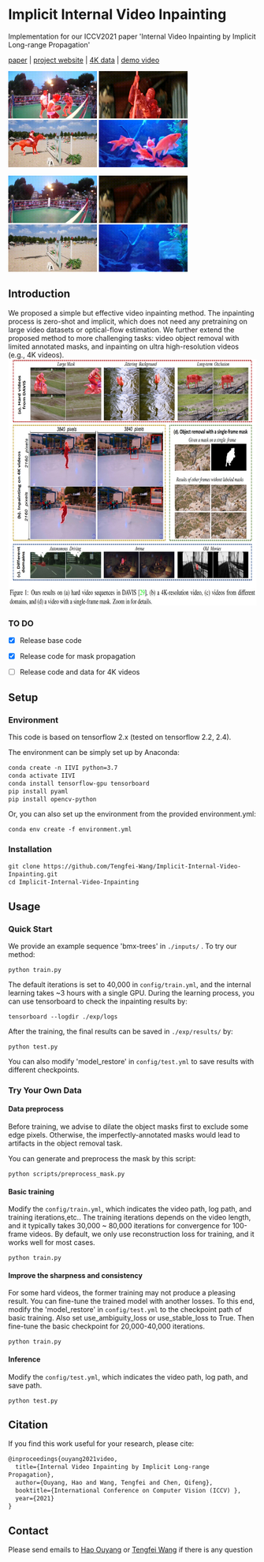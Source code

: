 # Implicit Internal Video Inpainting
Implementation for our ICCV2021 paper 'Internal Video Inpainting by Implicit Long-range Propagation'


[paper]( ) | [project website](https://tengfei-wang.github.io/Implicit-Internal-Video-Inpainting/) | [4K data](https://tengfei-wang.github.io/Implicit-Internal-Video-Inpainting/) | [demo video](https://youtu.be/VlDSJtmBqBs)

<img src="pics/boxing-fisheye-input.gif" width="180px"/>    <img src="pics/shooting-input.gif" width="180px"/>   <img src="pics/horsejump-high-input.gif" width="180px"/>    <img src="pics/gold-fish-input.gif" width="180px"/> 

<img src="pics/boxing-fisheye.gif" width="180px"/>    <img src="pics/shooting.gif" width="180px"/>   <img src="pics/horsejump-high.gif" width="180px"/>    <img src="pics/gold-fish.gif" width="180px"/> 


## Introduction
We proposed a  simple but effective video inpainting method. The inpainting process is zero-shot and implicit, which does not need any pretraining on large video datasets or optical-flow estimation. We further extend the proposed method to more challenging tasks:  video object removal with  limited annotated  masks,  and inpainting on ultra high-resolution videos (e.g., 4K videos).
<img src="pics/demo.jpg" height="500px"/> 

### TO DO
- [x] Release base code
- [x] Release code for mask propagation
- [ ] Release code and data for 4K videos


## Setup

### Environment
This code is based on tensorflow 2.x  (tested on tensorflow 2.2, 2.4).

The environment can be simply set up by Anaconda:
```
conda create -n IIVI python=3.7
conda activate IIVI
conda install tensorflow-gpu tensorboard
pip install pyaml 
pip install opencv-python
```

Or, you can also   set up the environment from the provided environment.yml:
```
conda env create -f environment.yml
```


### Installation
```
git clone https://github.com/Tengfei-Wang/Implicit-Internal-Video-Inpainting.git
cd Implicit-Internal-Video-Inpainting
```

## Usage
### Quick Start
We provide an example sequence 'bmx-trees'  in `./inputs/` . To try our  method:
```
python train.py
```
The default iterations is set to 40,000 in `config/train.yml`, and the internal learning takes ~3 hours with a single GPU. 
During the learning process, you can use tensorboard to check the inpainting results by:
```
tensorboard --logdir ./exp/logs
```
After the training, the final results can be saved in `./exp/results/` by:
```
python test.py
```
You can also modify  'model_restore' in `config/test.yml` to save results with different checkpoints.
 
### Try Your Own Data
#### Data preprocess
Before training, we advise to dilate the object masks first to exclude some edge pixels. Otherwise, the imperfectly-annotated masks would lead to artifacts in the object removal task.

You can generate and preprocess the mask by this script:
```
python scripts/preprocess_mask.py
```

#### Basic training
Modify the `config/train.yml`, which indicates the video path, log path, and training iterations,etc.. The training iterations depends on the video length, and it typically takes 30,000 ~ 80,000 iterations for convergence for 100-frame videos.
By default, we only use reconstruction loss for training, and it works well for most cases. 
```
python train.py
```

#### Improve the sharpness and consistency
For some hard videos, the former training may not produce a pleasing result. You can fine-tune the trained model with another losses.
To this end, modify the 'model_restore' in `config/test.yml` to the checkpoint path of basic training. Also set use_ambiguity_loss or use_stable_loss to True. Then fine-tune the 
basic checkpoint for 20,000-40,000 iterations.
```
python train.py
```

#### Inference
Modify the `config/test.yml`, which indicates the video path, log path, and save path.
```
python test.py
```

## Citation
If you find this work useful for your research, please cite:
``` 
@inproceedings{ouyang2021video,
  title={Internal Video Inpainting by Implicit Long-range Propagation},
  author={Ouyang, Hao and Wang, Tengfei and Chen, Qifeng},
  booktitle={International Conference on Computer Vision (ICCV) },
  year={2021}
} 
```


## Contact
Please send emails to [Hao Ouyang](ououkenneth@gmail.com) or [Tengfei Wang](tengfeiwang12@gmail.com)  if there is any question
